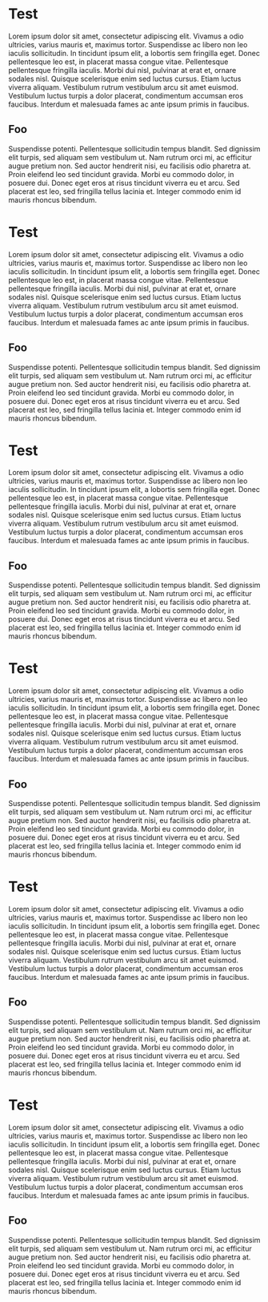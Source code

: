 # Test

Lorem ipsum dolor sit amet, consectetur adipiscing elit. Vivamus a odio
ultricies, varius mauris et, maximus tortor. Suspendisse ac libero non leo
iaculis sollicitudin. In tincidunt ipsum elit, a lobortis sem fringilla eget.
Donec pellentesque leo est, in placerat massa congue vitae. Pellentesque
pellentesque fringilla iaculis. Morbi dui nisl, pulvinar at erat et, ornare
sodales nisl. Quisque scelerisque enim sed luctus cursus. Etiam luctus viverra
aliquam. Vestibulum rutrum vestibulum arcu sit amet euismod. Vestibulum luctus
turpis a dolor placerat, condimentum accumsan eros faucibus. Interdum et
malesuada fames ac ante ipsum primis in faucibus.

## Foo

Suspendisse potenti. Pellentesque sollicitudin tempus blandit. Sed dignissim
elit turpis, sed aliquam sem vestibulum ut. Nam rutrum orci mi, ac efficitur
augue pretium non. Sed auctor hendrerit nisi, eu facilisis odio pharetra at.
Proin eleifend leo sed tincidunt gravida. Morbi eu commodo dolor, in posuere
dui. Donec eget eros at risus tincidunt viverra eu et arcu. Sed placerat est
leo, sed fringilla tellus lacinia et. Integer commodo enim id mauris rhoncus
bibendum.

# Test

Lorem ipsum dolor sit amet, consectetur adipiscing elit. Vivamus a odio
ultricies, varius mauris et, maximus tortor. Suspendisse ac libero non leo
iaculis sollicitudin. In tincidunt ipsum elit, a lobortis sem fringilla eget.
Donec pellentesque leo est, in placerat massa congue vitae. Pellentesque
pellentesque fringilla iaculis. Morbi dui nisl, pulvinar at erat et, ornare
sodales nisl. Quisque scelerisque enim sed luctus cursus. Etiam luctus viverra
aliquam. Vestibulum rutrum vestibulum arcu sit amet euismod. Vestibulum luctus
turpis a dolor placerat, condimentum accumsan eros faucibus. Interdum et
malesuada fames ac ante ipsum primis in faucibus.

## Foo

Suspendisse potenti. Pellentesque sollicitudin tempus blandit. Sed dignissim
elit turpis, sed aliquam sem vestibulum ut. Nam rutrum orci mi, ac efficitur
augue pretium non. Sed auctor hendrerit nisi, eu facilisis odio pharetra at.
Proin eleifend leo sed tincidunt gravida. Morbi eu commodo dolor, in posuere
dui. Donec eget eros at risus tincidunt viverra eu et arcu. Sed placerat est
leo, sed fringilla tellus lacinia et. Integer commodo enim id mauris rhoncus
bibendum.

# Test

Lorem ipsum dolor sit amet, consectetur adipiscing elit. Vivamus a odio
ultricies, varius mauris et, maximus tortor. Suspendisse ac libero non leo
iaculis sollicitudin. In tincidunt ipsum elit, a lobortis sem fringilla eget.
Donec pellentesque leo est, in placerat massa congue vitae. Pellentesque
pellentesque fringilla iaculis. Morbi dui nisl, pulvinar at erat et, ornare
sodales nisl. Quisque scelerisque enim sed luctus cursus. Etiam luctus viverra
aliquam. Vestibulum rutrum vestibulum arcu sit amet euismod. Vestibulum luctus
turpis a dolor placerat, condimentum accumsan eros faucibus. Interdum et
malesuada fames ac ante ipsum primis in faucibus.

## Foo

Suspendisse potenti. Pellentesque sollicitudin tempus blandit. Sed dignissim
elit turpis, sed aliquam sem vestibulum ut. Nam rutrum orci mi, ac efficitur
augue pretium non. Sed auctor hendrerit nisi, eu facilisis odio pharetra at.
Proin eleifend leo sed tincidunt gravida. Morbi eu commodo dolor, in posuere
dui. Donec eget eros at risus tincidunt viverra eu et arcu. Sed placerat est
leo, sed fringilla tellus lacinia et. Integer commodo enim id mauris rhoncus
bibendum.

# Test

Lorem ipsum dolor sit amet, consectetur adipiscing elit. Vivamus a odio
ultricies, varius mauris et, maximus tortor. Suspendisse ac libero non leo
iaculis sollicitudin. In tincidunt ipsum elit, a lobortis sem fringilla eget.
Donec pellentesque leo est, in placerat massa congue vitae. Pellentesque
pellentesque fringilla iaculis. Morbi dui nisl, pulvinar at erat et, ornare
sodales nisl. Quisque scelerisque enim sed luctus cursus. Etiam luctus viverra
aliquam. Vestibulum rutrum vestibulum arcu sit amet euismod. Vestibulum luctus
turpis a dolor placerat, condimentum accumsan eros faucibus. Interdum et
malesuada fames ac ante ipsum primis in faucibus.

## Foo

Suspendisse potenti. Pellentesque sollicitudin tempus blandit. Sed dignissim
elit turpis, sed aliquam sem vestibulum ut. Nam rutrum orci mi, ac efficitur
augue pretium non. Sed auctor hendrerit nisi, eu facilisis odio pharetra at.
Proin eleifend leo sed tincidunt gravida. Morbi eu commodo dolor, in posuere
dui. Donec eget eros at risus tincidunt viverra eu et arcu. Sed placerat est
leo, sed fringilla tellus lacinia et. Integer commodo enim id mauris rhoncus
bibendum.

# Test

Lorem ipsum dolor sit amet, consectetur adipiscing elit. Vivamus a odio
ultricies, varius mauris et, maximus tortor. Suspendisse ac libero non leo
iaculis sollicitudin. In tincidunt ipsum elit, a lobortis sem fringilla eget.
Donec pellentesque leo est, in placerat massa congue vitae. Pellentesque
pellentesque fringilla iaculis. Morbi dui nisl, pulvinar at erat et, ornare
sodales nisl. Quisque scelerisque enim sed luctus cursus. Etiam luctus viverra
aliquam. Vestibulum rutrum vestibulum arcu sit amet euismod. Vestibulum luctus
turpis a dolor placerat, condimentum accumsan eros faucibus. Interdum et
malesuada fames ac ante ipsum primis in faucibus.

## Foo

Suspendisse potenti. Pellentesque sollicitudin tempus blandit. Sed dignissim
elit turpis, sed aliquam sem vestibulum ut. Nam rutrum orci mi, ac efficitur
augue pretium non. Sed auctor hendrerit nisi, eu facilisis odio pharetra at.
Proin eleifend leo sed tincidunt gravida. Morbi eu commodo dolor, in posuere
dui. Donec eget eros at risus tincidunt viverra eu et arcu. Sed placerat est
leo, sed fringilla tellus lacinia et. Integer commodo enim id mauris rhoncus
bibendum.

# Test

Lorem ipsum dolor sit amet, consectetur adipiscing elit. Vivamus a odio
ultricies, varius mauris et, maximus tortor. Suspendisse ac libero non leo
iaculis sollicitudin. In tincidunt ipsum elit, a lobortis sem fringilla eget.
Donec pellentesque leo est, in placerat massa congue vitae. Pellentesque
pellentesque fringilla iaculis. Morbi dui nisl, pulvinar at erat et, ornare
sodales nisl. Quisque scelerisque enim sed luctus cursus. Etiam luctus viverra
aliquam. Vestibulum rutrum vestibulum arcu sit amet euismod. Vestibulum luctus
turpis a dolor placerat, condimentum accumsan eros faucibus. Interdum et
malesuada fames ac ante ipsum primis in faucibus.

## Foo

Suspendisse potenti. Pellentesque sollicitudin tempus blandit. Sed dignissim
elit turpis, sed aliquam sem vestibulum ut. Nam rutrum orci mi, ac efficitur
augue pretium non. Sed auctor hendrerit nisi, eu facilisis odio pharetra at.
Proin eleifend leo sed tincidunt gravida. Morbi eu commodo dolor, in posuere
dui. Donec eget eros at risus tincidunt viverra eu et arcu. Sed placerat est
leo, sed fringilla tellus lacinia et. Integer commodo enim id mauris rhoncus
bibendum.
